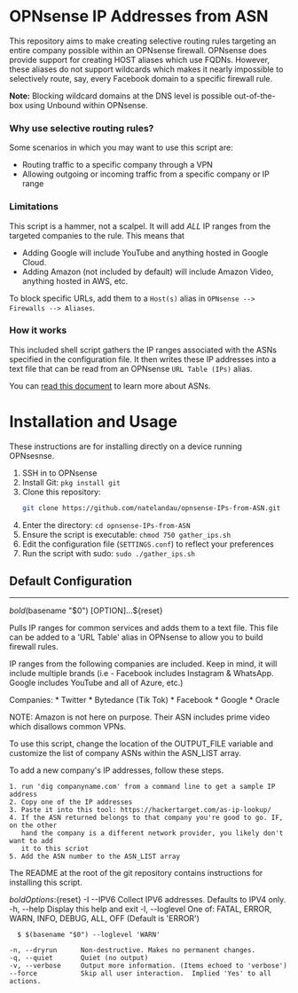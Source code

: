 # OPNsense IP Addresses from ASN

This repository aims to make creating selective routing rules targeting an entire company possible within an OPNsense firewall. OPNsense does provide support for creating HOST aliases which use FQDNs. However, these aliases do not support wildcards which makes it nearly impossible to selectively route, say, every Facebook domain to a specific firewall rule.

**Note:** Blocking wildcard domains at the DNS level is possible out-of-the-box using Unbound within OPNsense.

### Why use selective routing rules?
Some scenarios in which you may want to use this script are:

* Routing traffic to a specific company through a VPN
* Allowing outgoing or incoming traffic from a specific company or IP range

### Limitations
This script is a hammer, not a scalpel.  It will add *ALL* IP ranges from the targeted companies to the rule.  This means that
* Adding Google will include YouTube and anything hosted in Google Cloud.
* Adding Amazon (not included by default) will include Amazon Video, anything hosted in AWS, etc.

To block specific URLs, add them to a `Host(s)` alias in `OPNsense --> Firewalls --> Aliases`.

### How it works
This included shell script gathers the IP ranges associated with the ASNs specified in the configuration file. It then writes these IP addresses into a text file that can be read from an OPNsense `URL Table (IPs)` alias.

You can [read this document](https://www.arin.net/resources/guide/asn/) to learn more about ASNs.

# Installation and Usage
These instructions are for installing directly on a device running OPNsesnse.

1. SSH in to OPNsense
2. Install Git: `pkg install git`
3. Clone this repository:
   ```bash
   git clone https://github.com/natelandau/opnsense-IPs-from-ASN.git
   ```
4. Enter the directory: `cd opnsense-IPs-from-ASN`
5. Ensure the script is executable: `chmod 750 gather_ips.sh`
6. Edit the configuration file (`SETTINGS.conf`) to reflect your preferences
7. Run the script with sudo: `sudo ./gather_ips.sh`

## Default Configuration


---
${bold}$(basename "$0") [OPTION]...${reset}

  Pulls IP ranges for common services and adds them to a text file.  This file
  can be added to a 'URL Table' alias in OPNsense to allow you to build firewall
  rules.

  IP ranges from the following companies are included.  Keep in mind, it will
  include multiple brands (i.e - Facebook includes Instagram & WhatsApp.
  Google includes YouTube and all of Azure, etc.)

  Companies:
    * Twitter           * Bytedance (Tik Tok)
    * Facebook          * Google
    * Oracle

  NOTE: Amazon is not here on purpose. Their ASN includes prime video which disallows common VPNs.

  To use this script, change the location of the OUTPUT_FILE variable and customize
  the list of company ASNs within the ASN_LIST array.

  To add a new company's IP addresses, follow these steps.

    1. run 'dig companyname.com' from a command line to get a sample IP address
    2. Copy one of the IP addresses
    3. Paste it into this tool: https://hackertarget.com/as-ip-lookup/
    4. If the ASN returned belongs to that company you're good to go. IF, on the other
       hand the company is a different network provider, you likely don't want to add
       it to this scriot
    5. Add the ASN number to the ASN_LIST array

  The README at the root of the git repository contains instructions for installing this script.

  ${bold}Options:${reset}
    -I  --IPV6        Collect IPV6 addresses.  Defaults to IPV4 only.
    -h, --help        Display this help and exit
    -l, --loglevel    One of: FATAL, ERROR, WARN, INFO, DEBUG, ALL, OFF  (Default is 'ERROR')

      $ $(basename "$0") --loglevel 'WARN'

    -n, --dryrun      Non-destructive. Makes no permanent changes.
    -q, --quiet       Quiet (no output)
    -v, --verbose     Output more information. (Items echoed to 'verbose')
    --force           Skip all user interaction.  Implied 'Yes' to all actions.